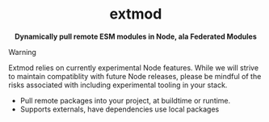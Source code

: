 <div align="center">
  <h1>extmod</h1>
 <p><b>Dynamically pull remote ESM modules in Node, ala Federated Modules
</b></p>
</div>

> [!WARNING]
> Extmod relies on currently experimental Node features. While we will strive to maintain compatiblity with future Node releases, please be mindful of the risks associated with including experimental tooling in your stack.

* Pull remote packages into your project, at buildtime or runtime.
* Supports externals, have dependencies use local packages
